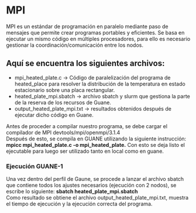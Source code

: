 # MPI
MPI es un estándar de programación en paralelo mediante paso de mensajes que permite crear programas portables y eficientes. Se basa en ejecutar un mismo código en múltiples procesadores, para ello es necesario gestionar la coordinación/comunicación entre los nodos.

## Aquí se encuentra los siguientes archivos:

- mpi_heated_plate.c -> Código de paralelización del programa de heated_place para resolver la distribución de la temperatura en estado estacionario sobre una placa rectangular. <br/>
- heated_plate_mpi.sbatch -> archivo sbatch y slurm que gestiona la parte de la reserva de los recursos de Guane. <br/>
- output_heated_plate_mpi.txt -> resultados obtenidos después de ejecutar dicho código en Guane.<br/>

Antes de proceder a compilar nuestro programa, se debe cargar el compilador de MPI devtools/mpi/openmpi/3.1.4<br/>
Después de esto, se compila en GUANE utilizando la siguiente instrucción: **mpicc mpi_heated_plate.c -o mpi_heated_plate.** Con esto se deja listo el ejecutable para luego ser utilizado tanto en local como en guane. <br/>

### Ejecución GUANE-1 
Una vez dentro del perfil de Gaune, se procede a lanzar el archivo sbatch que contiene todos los ajustes necesarios (ejecución con 2 nodos), se escribe lo siguiente: **sbatch heated_plate_mpi.sbatch**<br/>
Como resultado se obtiene el archivo output_heated_plate_mpi.txt, muestra el tiempo de ejecución y la ejecución correcta del programa.
